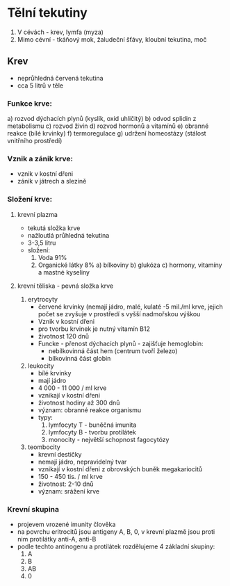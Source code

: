 # Tělní tekutiny 
1. V cévách - krev, lymfa (myza)
2. Mimo cévní - tkáňový mok, žaludeční šťávy, kloubní tekutina, moč 

## Krev
- neprůhledná červená tekutina
- cca 5 litrů v těle 

### Funkce krve:
a) rozvod dýchacích plynů (kyslík, oxid uhličitý)
b) odvod splidin z metabolismu
c) rozvod živin 
d) rozvod hormonů a vitamínů 
e) obranné reakce (bílé krvinky)
f) termoregulace 
g) udržení homeostázy (stálost vnitřního prostředí)

### Vznik a zánik krve:
- vznik v kostní dřeni
- zánik v játrech a slezině 

### Složení krve:
1. krevní plazma
   - tekutá složka krve
   - nažloutlá průhledná tekutina
   - 3-3,5 litru
   - složení:
     1. Voda 91%
     2. Organické látky 8%
        a) bílkoviny
        b) glukóza 
        c) hormony, vitamíny a mastné kyseliny 

2. krevní tělíska - pevná složka krve
   1. erytrocyty
      - červené krvinky (nemají jádro, malé, kulaté
      -5 mil./ml krve, jejich počet se zvyšuje v prostředí s vyšší nadmořskou výškou 
      - Vznik v kostní dřeni
      - pro tvorbu krvinek je nutný vitamín B12
      - životnost 120 dnů 
      - Funcke - přenost dýchacích plynů - zajišťuje hemoglobin:
         - nebílkovinná část hem (centrum tvoří železo)
         - bílkovinná část globin
   2. leukocity
      - bílé krvinky 
      - mají jádro 
      - 4 000 - 11 000 / ml krve
      - vznikají v kostní dřeni 
      - životnost hodiny až 300 dnů
      - význam: obranné reakce organismu 
      - typy:
        1. lymfocyty T - buněčná imunita
        2. lymfocyty B - tvorbu protilátek 
        3. monocity - největší schopnost fagocytózy
   3. teombocity
      - krevní destičky 
      - nemají jádro, nepravidelný tvar
      - vznikají v kostní dřeni z obrovských buněk megakariocitů
      - 150 - 450 tis. / ml krve 
      - životnost: 2-10 dnů 
      - význam: srážení krve 


### Krevní skupina 
- projevem vrozené imunity člověka 
- na povrchu eritrocitů jsou antigeny A, B, 0, v krevní plazmě jsou proti nim protilátky anti-A, anti-B
- podle techto antinogenu a protilátek rozdělujeme 4 základní skupiny:
  1. A
  2. B
  3. AB
  4. 0